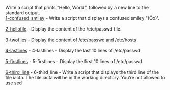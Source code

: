 Write a script that prints “Hello, World”, followed by a new line to the standard output. <br/>
[1-confused_smiley](1-confused_smiley) - Write a script that displays a confused smiley "(Ôo)'.<br/><br/>
[2-hellofile](2-hellofile) - Display the content of the /etc/passwd file.</br><br/>
[3-twofiles](3-twofiles)  - Display the content of /etc/passwd and /etc/hosts </br> </br>
[4-lastlines](4-lastlines) - 4-lastlines - Display the last 10 lines of /etc/passwd</br> </br>
[5-firstlines](5-firstlines) - 5-firstlines - Display the first 10 lines of /etc/passwd</br> </br>
[6-third_line](6-third_line) - 6-third_line - Write a script that displays the third line of the file iacta. The file iacta will be in the working directory. You’re not allowed to use sed</br> </br>
